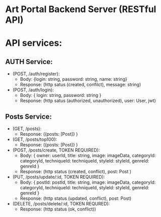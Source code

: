 # Art Portal Backend Server (RESTful API)

# API services:

## AUTH Service:
* (POST, /auth/register):
  * Body: {login: string, password: string, name: string}
  * Response: (http satus (created, confilct), message: string)
* (POST, /auth/login):
  * Body: { login: string, password: string }
  * Response: (http satus (authorized, unauthorized), user: User, jwt)

## Posts Service:
* (GET, /posts):
  * Response: ({posts: [Post]} )
* (GET, /posts/top100):
  * Response: ({posts: [Post]} )
* (POST, /posts/create, TOKEN REQUIRED):
  * Body: { owner: userId, title: string, image: imageData, categoryId: categoryId, techniqueId: techniqueId, styleId: styleId, genreId: genreId }
  * Response: (http status (created, conflict), post: Post )
* (PUT, /posts/update/:id, TOKEN REQUIRED):
  * Body: { postId: postId, title: string, image: imageData, categoryId: categoryId, techniqueId: techniqueId, styleId: styleId, genreId: genreId }
  * Response: (http status (updated, conflict), post: Post)
* (DELETE, /posts/delete/:id, TOKEN REQURED): 
  * Response: (http status (ok, conflict))

